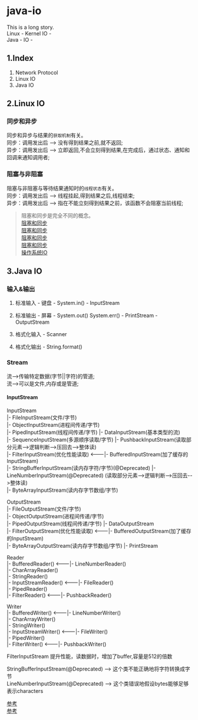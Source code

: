 # java-io
This is a long story.   
Linux - Kernel IO  -  
Java - IO -  

## 1.Index
1. Network Protocol  
2. Linux IO  
3. Java IO  

## 2.Linux IO

### 同步和异步
同步和异步与结果的`获取机制`有关。  
同步：调用发出后 -->  没有得到结果之前,就不返回;  
异步：调用发出后 -->  立即返回,不会立刻得到结果,在完成后，通过状态、通知和回调来通知调用者;  

### 阻塞与非阻塞
阻塞与非阻塞与等待结果通知时的`线程状态`有关。  
同步：调用发出后 -->  线程挂起,得到结果之后,线程结束;  
异步：调用发出后 -->  指在不能立刻得到结果之前，该函数不会阻塞当前线程;  

> 阻塞和同步是完全不同的概念。  
> [阻塞和同步](https://blog.csdn.net/z_ryan/article/details/80873449)  
> [阻塞和同步](https://www.jianshu.com/p/486b0965c296)  
> [阻塞和同步](https://www.cnblogs.com/cyyz-le/p/10962818.html)  
> [阻塞和同步](https://www.cnblogs.com/bakari/p/10966303.html)  
> [操作系统IO](https://juejin.im/post/5eeadd81e51d4573c91b90b0?utm_source=gold_browser_extension)  


## 3.Java IO

### 输入&输出
1. 标准输入 - 键盘 - System.in() - InputStream  
2. 标准输出 - 屏幕 - System.out() System.err() - PrintStream - OutputStream  

3. 格式化输入 - Scanner  
4. 格式化输出 - String.format()  

### Stream
流-->传输特定数据(字节||字符)的管道;  
流-->可以是文件,内存或是管道;  

#### InputStream

InputStream  
    |- FileInputStream(文件/字节)  
    |- ObjectInputStream(进程间传递/字节)  
    |- PipedInputStream(线程间传递/字节)                      |- DataInputStream(基本类型的流)  
    |- SequenceInputStream(多源顺序读取/字节)                 |- PushbackInputStream(读取部分元素-->逻辑判断-->压回去-->整体读)  
    |- FilterInputStream(优化性能读取)                   <---|- BufferedInputStream(加了缓存的InputStream)  
    |- StringBufferInputStream(读内存字符/字节)(@Deprecated) |- LineNumberInputStream(@Deprecated) (读取部分元素-->逻辑判断-->压回去-->整体读)  
    |- ByteArrayInputStream(读内存字节数组/字节)  



OutputStream  
    |- FileOutputStream(文件/字节)  
    |- ObjectOutputStream(进程间传递/字节)  
    |- PipedOutputStream(线程间传递/字节)               |- DataOutputStream  
    |- FilterOutputStream(优化性能读取)             <---|- BufferedOutputStream(加了缓存的InputStream)  
    |- ByteArrayOutputStream(读内存字节数组/字节)        |- PrintStream  


Reader  
    |- BufferedReader()          <---|- LineNumberReader()  
    |- CharArrayReader()  
    |- StringReader()          
    |- InputStreamReader()     <---|- FileReader()  
    |- PipedReader()       
    |- FilterReader()    <---|- PushbackReader()  
    
Writer  
    |- BufferedWriter()          <---|- LineNumberWriter()  
    |- CharArrayWriter()  
    |- StringWriter()          
    |- InputStreamWriter()     <---|- FileWriter()  
    |- PipedWriter()       
    |- FilterWriter()    <---|- PushbackWriter()  



FilterInputStream 提升性能，读数据时，增加了buffer,容量是512的倍数  



StringBufferInputStream(@Deprecated) --> 这个类不能正确地将字符转换成字节  
LineNumberInputStream(@Deprecated) --> 这个类错误地假设bytes能够足够表示characters  


[参考](https://www.cnblogs.com/lighten/p/7063161.html)  
[参考](https://www.bilibili.com/video/BV14J41177bY?p=8)
